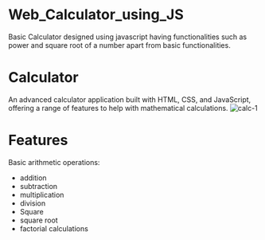 # Web_Calculator_using_JS
Basic Calculator designed using javascript having functionalities such as power and square root of a number apart from basic functionalities.
# Calculator

An advanced calculator application built with HTML, CSS, and JavaScript, offering a range of features to help with mathematical calculations.
![calc-1](https://github.com/mohammadrameez/Web-Calculator_using_JS/assets/144389509/aa4a4901-06b8-4ec7-9e70-622a43ac7385)

# Features

Basic arithmetic operations:
- addition
- subtraction
- multiplication
-  division
-  Square
-   square root 
-   factorial calculations
